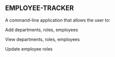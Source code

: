 ## EMPLOYEE-TRACKER

A command-line application that allows the user to:

Add departments, roles, employees

View departments, roles, employees

Update employee roles










